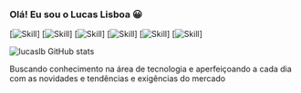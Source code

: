 

###  Olá!  Eu  sou o Lucas Lisboa 😀

[![Skill](https://img.shields.io/badge/HTML5-E34F26?style=for-the-badge&logo=html5&logoColor=white)]
[![Skill](https://img.shields.io/badge/CSS-239120?&style=for-the-badge&logo=css3&logoColor=white)]
[![Skill](https://img.shields.io/badge/JavaScript-F7DF1E?style=for-the-badge&logo=javascript&logoColor=black)]
[![Skill](https://img.shields.io/badge/Bootstrap-563D7C?style=for-the-badge&logo=bootstrap&logoColor=white)]
[![Skill](https://img.shields.io/badge/React-20232A?style=for-the-badge&logo=react&logoColor=61DAFB)]
[![Skill](https://img.shields.io/badge/Redux-593D88?style=for-the-badge&logo=redux&logoColor=white)]





![lucaslb GitHub stats](https://github-readme-stats.vercel.app/api?username=lisboalb&show_icons=true&theme=radical)




Buscando conhecimento na área de tecnologia e aperfeiçoando a cada dia com as novidades e tendências e exigências do mercado 
